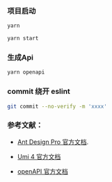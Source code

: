 ### 项目启动

```bash
yarn

yarn start
```

### 生成Api

```bash
yarn openapi
```

### commit 绕开 eslint

```bash
git commit --no-verify -m 'xxxx'
```

### 参考文献：

- [Ant Design Pro 官方文档](https://pro.ant.design). 

- [Umi 4 官方文档](https://umijs.org/docs/tutorials/getting-started)

- [openAPI 官方文档](https://pro.ant.design/zh-cn/docs/openapi/)


